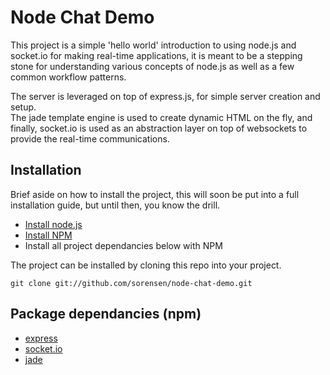 # Node Chat Demo

This project is a simple 'hello world' introduction to using node.js and socket.io
for making real-time applications, it is meant to be a stepping stone for understanding 
various concepts of node.js as well as a few common workflow patterns.

The server is leveraged on top of express.js, for simple server creation and setup.  
The jade template engine is used to create dynamic HTML on the fly, and finally, 
socket.io is used as an abstraction layer on top of websockets to provide the real-time communications.

## Installation

Brief aside on how to install the project, this will soon be put into a full 
installation guide, but until then, you know the drill.

* [Install node.js](http://github.com/joyent/node)
* [Install NPM](http://github.com/joyent/npm)
* Install all project dependancies below with NPM

The project can be installed by cloning this repo into your project.

    git clone git://github.com/sorensen/node-chat-demo.git


## Package dependancies (npm)

* [express](http://expressjs.com)
* [socket.io](http://socket.io)
* [jade](http://jade-lang.com)
